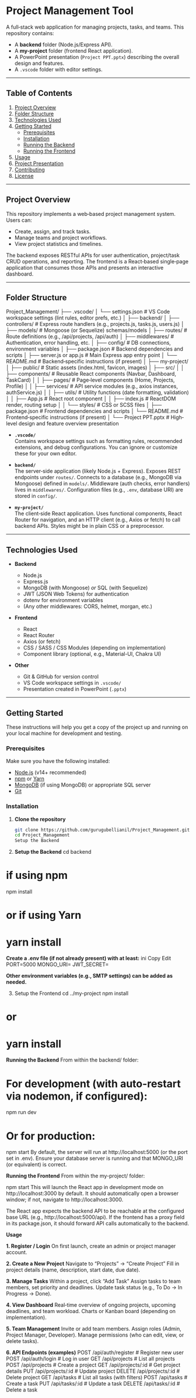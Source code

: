 # Project Management Tool

A full‐stack web application for managing projects, tasks, and teams. This repository contains:

- A **backend** folder (Node.js/Express API).
- A **my-project** folder (frontend React application).
- A PowerPoint presentation (`Project PPT.pptx`) describing the overall design and features.
- A `.vscode` folder with editor settings.

---

## Table of Contents

1. [Project Overview](#project-overview)  
2. [Folder Structure](#folder-structure)  
3. [Technologies Used](#technologies-used)  
4. [Getting Started](#getting-started)  
   - [Prerequisites](#prerequisites)  
   - [Installation](#installation)  
   - [Running the Backend](#running-the-backend)  
   - [Running the Frontend](#running-the-frontend)  
5. [Usage](#usage)  
6. [Project Presentation](#project-presentation)  
7. [Contributing](#contributing)  
8. [License](#license)  

---

## Project Overview

This repository implements a web‐based project management system. Users can:

- Create, assign, and track tasks.
- Manage teams and project workflows.
- View project statistics and timelines.

The backend exposes RESTful APIs for user authentication, project/task CRUD operations, and reporting. The frontend is a React‐based single‐page application that consumes those APIs and presents an interactive dashboard.

---

## Folder Structure

Project_Management/
├── .vscode/
│ └── settings.json # VS Code workspace settings (lint rules, editor prefs, etc.)
│
├── backend/
│ ├── controllers/ # Express route handlers (e.g., projects.js, tasks.js, users.js)
│ ├── models/ # Mongoose (or Sequelize) schemas/models
│ ├── routes/ # Route definitions (e.g., /api/projects, /api/auth)
│ ├── middlewares/ # Authentication, error handling, etc.
│ ├── config/ # DB connections, environment variables
│ ├── package.json # Backend dependencies and scripts
│ ├── server.js or app.js # Main Express app entry point
│ └── README.md # Backend‐specific instructions (if present)
│
├── my-project/
│ ├── public/ # Static assets (index.html, favicon, images)
│ ├── src/
│ │ ├── components/ # Reusable React components (Navbar, Dashboard, TaskCard)
│ │ ├── pages/ # Page‐level components (Home, Projects, Profile)
│ │ ├── services/ # API service modules (e.g., axios instances, authService.js)
│ │ ├── utils/ # Utility functions (date formatting, validation)
│ │ ├── App.js # React root component
│ │ ├── index.js # ReactDOM render, routing setup
│ │ └── styles/ # CSS or SCSS files
│ ├── package.json # Frontend dependencies and scripts
│ └── README.md # Frontend‐specific instructions (if present)
│
└── Project PPT.pptx # High‐level design and feature overview presentation


- **`.vscode/`**  
  Contains workspace settings such as formatting rules, recommended extensions, and debug configurations. You can ignore or customize these for your own editor.

- **`backend/`**  
  The server‐side application (likely Node.js + Express). Exposes REST endpoints under `routes/`. Connects to a database (e.g., MongoDB via Mongoose) defined in `models/`. Middleware (auth checks, error handlers) lives in `middlewares/`. Configuration files (e.g., `.env`, database URI) are stored in `config/`.

- **`my-project/`**  
  The client‐side React application. Uses functional components, React Router for navigation, and an HTTP client (e.g., Axios or fetch) to call backend APIs. Styles might be in plain CSS or a preprocessor.

---

## Technologies Used

- **Backend**  
  - Node.js  
  - Express.js  
  - MongoDB (with Mongoose) *or* SQL (with Sequelize)  
  - JWT (JSON Web Tokens) for authentication  
  - dotenv for environment variables  
  - (Any other middlewares: CORS, helmet, morgan, etc.)

- **Frontend**  
  - React  
  - React Router  
  - Axios (or fetch)  
  - CSS / SASS / CSS Modules (depending on implementation)  
  - Component library (optional, e.g., Material-UI, Chakra UI)  

- **Other**  
  - Git & GitHub for version control  
  - VS Code workspace settings in `.vscode/`  
  - Presentation created in PowerPoint (`.pptx`)

---

## Getting Started

These instructions will help you get a copy of the project up and running on your local machine for development and testing.

### Prerequisites

Make sure you have the following installed:

- [Node.js](https://nodejs.org/) (v14+ recommended)  
- [npm](https://www.npmjs.com/) or [Yarn](https://yarnpkg.com/)  
- [MongoDB](https://www.mongodb.com/) (if using MongoDB) or appropriate SQL server  
- [Git](https://git-scm.com/)  

### Installation

1. **Clone the repository**  
   ```bash
   git clone https://github.com/gurugubellianil/Project_Management.git
   cd Project_Management
   Setup the Backend
2. **Setup the Backend**
cd backend
# if using npm
npm install
# or if using Yarn
# yarn install

**Create a .env file (if not already present) with at least:**
ini
Copy
Edit
PORT=5000
MONGO_URI=<your-mongo-connection-string>
JWT_SECRET=<your-jwt-secret>

**Other environment variables (e.g., SMTP settings) can be added as needed.**

3. Setup the Frontend
cd ../my-project
npm install
# or
# yarn install

**Running the Backend**
From within the backend/ folder:

# For development (with auto-restart via nodemon, if configured):
npm run dev

# Or for production:
npm start
By default, the server will run at http://localhost:5000 (or the port set in .env). Ensure your database server is running and that MONGO_URI (or equivalent) is correct.

**Running the Frontend**
From within the my-project/ folder:

npm start
This will launch the React app in development mode on http://localhost:3000 by default. It should automatically open a browser window; if not, navigate to http://localhost:3000.

The React app expects the backend API to be reachable at the configured base URL (e.g., http://localhost:5000/api). If the frontend has a proxy field in its package.json, it should forward API calls automatically to the backend.

**Usage**

**1. Register / Login**
On first launch, create an admin or project manager account.

**2. Create a New Project**
Navigate to “Projects” → “Create Project”
Fill in project details (name, description, start date, due date).

**3. Manage Tasks**
Within a project, click “Add Task”
Assign tasks to team members, set priority and deadlines.
Update task status (e.g., To Do → In Progress → Done).

**4. View Dashboard**
Real‐time overview of ongoing projects, upcoming deadlines, and team workload.
Charts or Kanban board (depending on implementation).

**5. Team Management**
Invite or add team members.
Assign roles (Admin, Project Manager, Developer).
Manage permissions (who can edit, view, or delete tasks).

**6. API Endpoints (examples)**
POST   /api/auth/register       # Register new user
POST   /api/auth/login          # Log in user
GET    /api/projects            # List all projects
POST   /api/projects            # Create a project
GET    /api/projects/:id        # Get project details
PUT    /api/projects/:id        # Update project
DELETE /api/projects/:id        # Delete project
GET    /api/tasks               # List all tasks (with filters)
POST   /api/tasks               # Create a task
PUT    /api/tasks/:id           # Update a task
DELETE /api/tasks/:id           # Delete a task
